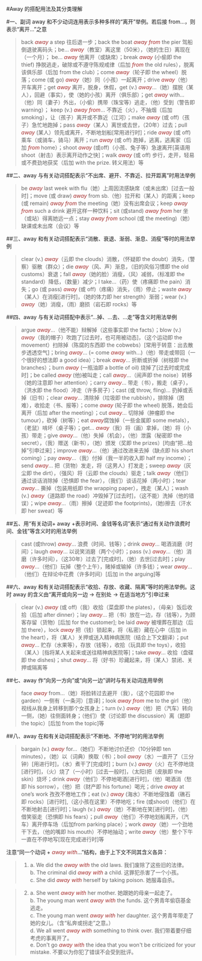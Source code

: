 #Away 的搭配用法及其分类理解 
 
#一、副词 away 和不少动词连用表示多种多样的“离开”举例。若后接 from…，则表示“离开…”之意 
 
> back *away* a step 往后退一步；back the boat *away from* the pier 驾船倒退驶离码头；be… *away*（教室）离这里（50米），（她的生日）离现在（一个月）； be… *away* 他离开（或缺席）；break *away* (小偷即 the thief) 挣脱逃走，破除或不遵守陈规戒律（后加 *from* the old rules），脱离该俱乐部（后加 from the club）；come *away*（轮子即 the wheel）脱落；come (或 go) *away*（她）同（小孩）一起离开；drive *away*（他）开车离开；get *away* 离开，脱身，休假，get (v.) *away*…（她）摆脱（某人），回避（事实），使（她的小孩）离开（俱乐部）；get *away* with…（他）同（妻子）外出，（小偷）携带（珠宝等）逃走，（他）受到（警告即 warning）； keep (v.) *away from*… 不靠近（火），不抽烟（后加 smoking），让（孩子）离开或不靠近（江河）；make *away* (或 off)（孩子）急忙地跑掉；pass *away*（某人）离世或去世，（20年）过去；pull *away* (某人）领先或离开，不断地划船[常用进行时]；ride *away* (或 off) 乘车（或骑车，骑马）离开；run *away* (或 off) 跑掉，逃离，逃离家（后加 *from* home）；shoot *away* (或off)（小孩、兔子等）急速离开[英语用shoot（射击）表示离开动作之快]；walk *away* (或 off) 步行，走开，轻易或不费劲地获奖（后加 with the prize. 转义用法）等
 
##二、away 与有关动词搭配表示“不出席、避开、不靠近、拉开距离”时用法举例 
 
> be *away* last week with flu（她）上周因流感缺席（或未出席）[过去一般时]；move (或 draw) *away* from sb.（他）拉开和（某人）的距离；keep (或 remain) *away from* the meeting（她）没有出席会议；keep *away from* such a drink 避开这样一种饮料；sit (或stand) *away from* her 坐（或站）得离她远一点；stay *away from* school (或 the meeting)（她）缺课或未出席（会议）等 
 
##三、away 和有关动词搭配表示“消散、衰退、渐弱、渐息、消瘦”等时的用法举例 
 
> clear (v.) *away*（云即 the clouds）消散，（怀疑即 the doubt）消失，（警察）驱散（群众）；die *away*（风、声）渐息，（旧的风俗习慣即 the old customs）衰退；fall *away*（她的脸）消瘦，（风）减弱，（标准即 the standard）降低，（数量）减少；I take…（药）使（疼痛即 the pain）消失；go (或 pass) *away* (或 off)（疼痛）消失，（雨）停止；waste *away*（某人）在消瘦[进行时]，（她的体力即 her strength）渐弱；wear (v.) *away*（她）消瘦，（雨）磨损（岩石即 rocks）等
 
##四、away 与有关动词搭配中表示“…掉、…去、…走”等含义时用法举例
 
> argue *away*…（他不能）辩解掉（这些事实即 the facts）；blow (v.) *away*（我的帽子）吹跑了[过去时，也可用被动态]，（这个运动即 the movement）扫除掉（陈腐的东西即 the cobwebs）[常用于转意：出去散步透透空气]；bring *away*… (= come *away* with…)（他）带走或带回（一个很好的想法即 a good idea）；break *away*… 折断或折掉（树枝即 the branches）；burn *away* (一瓶油即 a bottle of oil) 烧掉了[过去时或完成时]；be called *away* (他)被叫走；call *away*…（闹声即 the noise）转移（她的注意即 her attention）；carry *away*… 带走（书），搬走（桌子），（洪水即 the flood）冲走（许多房子）；cast (或 throw, fling)… 扔掉或丢掉（旧书）；clear *away*…  清除掉（垃圾即 the rubbish），排除掉（困难），收拾走（书、报等）；come *away* (轮子即 the wheel) 脱落，她会后离开（后加 after the meeting）；cut *away*… 切除掉（肿瘤即 the tumour），砍掉（树等）；eat *away*腐蚀掉（一些金属即 some metals），（老鼠）啃坏（桌子等）；get… *away*（我）将（画）拿掉，（她）将（小孩）带走；give *away*…（他）失掉（机会），（他）泄露（秘密即 the secret），（我）赠送（新书），（她）颁发（奖即 the prizes）[均由“把…给掉”引申过来]；improve *away*…（他）通过改进来去掉（缺点即 his short coming）；pay *away*…（我）付掉（我一半的收入即 half my income）；send *away*… 把（货物）发走，将（这男人）打发走；sweep *away*（灰尘即 the dirt），（强风）将（云即 the clouds）驱走；talk *away*（他们）通过谈话消除掉（恐惧即 the fear），（我们）谈话花掉（两小时）；tear *away*… 撕掉（包装用纸即 the wrapping paper），拽走（某人）；wash (v.) *away*（道路即 the road）冲毁掉了[过去时]，（这不能）洗掉（他的错误）；wipe *away*…（雨）擦掉（足迹即 the footprints)，（她)擦去（汗水即 her sweat）等
 
##五、用“有关动词+ away +表示时间、金钱等名词”表示“通过有关动作浪费时间、金钱”等含义时的用法举例

> cast (或throw) *away*… 浪费（时间、钱等）；drink *away*… 喝酒消磨（时间）；laugh *away*… 以说笑消磨（两个小时）；pass (v.) *away*…（他）消磨（许多时间），（这30年）过去了[完成时]，（她）去世[过去时]；play *away*…（他们）玩掉（整个上午），赌掉或输掉（许多钱）；wear *away*…（他们）在辩论中花费（许多时间）[后加 in the arguing]等
 
##六、away 和有关动词搭配表示“收拾、存放、收藏、隔离”等时的用法举例。这时 away 的含义由“离开或向另一边 -> 在别处 -> 在适当地方”引申过来 

> clear (v.) *away* (或 off)（我）收拾（菜盘即 the plates），（母亲）饭后收拾（后加 after dinner）；lay *away*… 把（书）放在一边，存（钱等），为顾客存留（货物）[后加 for the customer]; be laid *away* 被埋葬在那边（后加 there），lock *away* 把（钱）锁起来，将（私密）藏在心中（后加 in the heart），将（某人）关押或送入精神病医院（结合上下文翻译）；put *away*… 贮存（水果等），存放（钱等），收拾（玩具即 the toys），收拾（某人）[指将某人关起来或送往精神病医院等]；take *away*… 收拾（盘碟即 the dishes)；shut *away*… 将（好书）珍藏起来，将（某人）禁闭、关押或隔离等

##七、away 作“向另一方向”或“向另一边”讲时与有关动词连用举例

> face *away* from…（她）将脸转过去避开（我），（这个花园即 the garden）一侧有（一条河）[意译]；look *away from* me to the girl（他）视线从我身上转移到那个女孩身上；turn (v.) *away*（他）把（汽车）转向一侧，（她）往侧面转身；（他们）使（讨论即 the discussion）离（题即 the topic）[后加 from the topic]等
 
##八、away 在和有关动词搭配表示“不断地、不停地”时的用法举例 
 
> bargain (v.) *away* for…（她们）不断地讨价还价（10分钟即 ten minutes），（她）以（词典）换取（书）；boil *away*（水）一直开了（三分钟）[用进行时]，（水）煮干了[完成时]；burn (v.) *away*（火）在不停地烧[进行时]，（火）烧了（一小时）[过去一般时]，（太阳)把（皮肤即 the skin）烧坏；drink *away*（他们）不停地喝酒[进行时]，（他）喝酒消（愁即 his sorrow），（他）把（财产即 his fortune）喝光；drive *away* at one’s work 孜孜不倦地工作；eat (v.) *away* (海水）不断地侵蚀着（礁石即 rocks）[进行时],（这小孩在这里）不停地吃；fire (或shoot)（他们）在不断地射击[进行时]；laugh (v.) *away*（她）不断地在笑[进行时]，（他）借笑驱走（恐惧即 his fears）；pull *away*（他们）不停地划船离开，（汽车）离开停车场（后加from parking place）；work *away*（她）一个劲地干下去，（他的嘴即 his mouth）不停地抽动；write *away*（他）整个下午一直在不停地写[现在完成进行时]等
 
注意“同一个动词 + *away with*…”结构，由于上下文不同其含义各异： 
 
>1.	a. We did	the	 *away with* the old laws. 我们废除了这些旧的法律。<br />b. The criminal did *away with* a child. 这罪犯杀害了一个小孩。<br />c. She did *away with* herself by taking poison. 她服毒自杀。 
 
>2.	a. She went *away with* her mother. 她跟她的母亲一起走了。<br />b. The young man went *away with* the funds. 这个男青年偷窃基金逃走。<br />c. The young man went *away with* her daughter. 这个男青年带走了她的女儿。（含“私奔或拐走”之意。）<br />d.	We all went *away with* something to think over. 我们带着要仔细考虎的事离开了。<br />e. Don't go *away with* the idea that you won't be criticized for your mistake. 不要以为你犯了错误不会受到批评。 

<style>em {color: brown;}</style>
